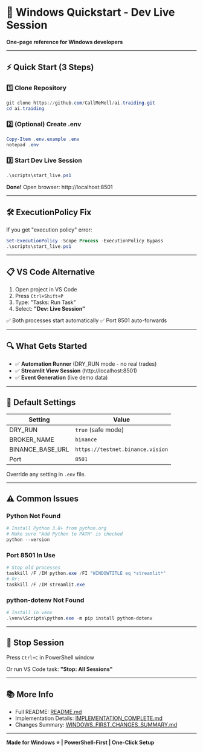 # 🚀 Windows Quickstart - Dev Live Session

**One-page reference for Windows developers**

---

## ⚡ Quick Start (3 Steps)

### 1️⃣ Clone Repository
```powershell
git clone https://github.com/CallMeMell/ai.traiding.git
cd ai.traiding
```

### 2️⃣ (Optional) Create .env
```powershell
Copy-Item .env.example .env
notepad .env
```

### 3️⃣ Start Dev Live Session
```powershell
.\scripts\start_live.ps1
```

**Done!** Open browser: http://localhost:8501

---

## 🛠️ ExecutionPolicy Fix

If you get "execution policy" error:

```powershell
Set-ExecutionPolicy -Scope Process -ExecutionPolicy Bypass
.\scripts\start_live.ps1
```

---

## 📋 VS Code Alternative

1. Open project in VS Code
2. Press `Ctrl+Shift+P`
3. Type: "Tasks: Run Task"
4. Select: **"Dev: Live Session"**

✅ Both processes start automatically
✅ Port 8501 auto-forwards

---

## 🔍 What Gets Started

- ✅ **Automation Runner** (DRY_RUN mode - no real trades)
- ✅ **Streamlit View Session** (http://localhost:8501)
- ✅ **Event Generation** (live demo data)

---

## 🎯 Default Settings

| Setting | Value |
|---------|-------|
| DRY_RUN | `true` (safe mode) |
| BROKER_NAME | `binance` |
| BINANCE_BASE_URL | `https://testnet.binance.vision` |
| Port | `8501` |

Override any setting in `.env` file.

---

## ⚠️ Common Issues

### Python Not Found
```powershell
# Install Python 3.8+ from python.org
# Make sure "Add Python to PATH" is checked
python --version
```

### Port 8501 In Use
```powershell
# Stop old processes
taskkill /F /IM python.exe /FI "WINDOWTITLE eq *streamlit*"
# Or:
taskkill /F /IM streamlit.exe
```

### python-dotenv Not Found
```powershell
# Install in venv
.\venv\Scripts\python.exe -m pip install python-dotenv
```

---

## 🛑 Stop Session

Press `Ctrl+C` in PowerShell window

Or run VS Code task: **"Stop: All Sessions"**

---

## 📚 More Info

- Full README: [README.md](README.md)
- Implementation Details: [IMPLEMENTATION_COMPLETE.md](IMPLEMENTATION_COMPLETE.md)
- Changes Summary: [WINDOWS_FIRST_CHANGES_SUMMARY.md](WINDOWS_FIRST_CHANGES_SUMMARY.md)

---

**Made for Windows ⭐ | PowerShell-First | One-Click Setup**
